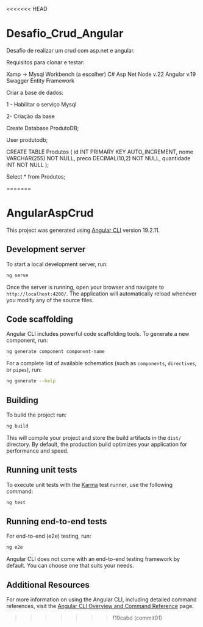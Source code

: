 <<<<<<< HEAD
# Desafio_Crud_Angular
Desafio de realizar um crud com asp.net e angular.

Requisitos para clonar e testar:

Xamp -> Mysql
Workbench (a escolher)
C# Asp Net
Node v.22
Angular v.19
Swagger
Entity Framework

Criar a base de dados:

1 - Habilitar o serviço Mysql

2- Criação da base

Create Database ProdutoDB;

User produtodb;

CREATE TABLE Produtos (
    id INT PRIMARY KEY AUTO_INCREMENT,
    nome VARCHAR(255) NOT NULL,
    preco DECIMAL(10,2) NOT NULL,
    quantidade INT NOT NULL
);

Select * from Produtos;

=======
# AngularAspCrud

This project was generated using [Angular CLI](https://github.com/angular/angular-cli) version 19.2.11.

## Development server

To start a local development server, run:

```bash
ng serve
```

Once the server is running, open your browser and navigate to `http://localhost:4200/`. The application will automatically reload whenever you modify any of the source files.

## Code scaffolding

Angular CLI includes powerful code scaffolding tools. To generate a new component, run:

```bash
ng generate component component-name
```

For a complete list of available schematics (such as `components`, `directives`, or `pipes`), run:

```bash
ng generate --help
```

## Building

To build the project run:

```bash
ng build
```

This will compile your project and store the build artifacts in the `dist/` directory. By default, the production build optimizes your application for performance and speed.

## Running unit tests

To execute unit tests with the [Karma](https://karma-runner.github.io) test runner, use the following command:

```bash
ng test
```

## Running end-to-end tests

For end-to-end (e2e) testing, run:

```bash
ng e2e
```

Angular CLI does not come with an end-to-end testing framework by default. You can choose one that suits your needs.

## Additional Resources

For more information on using the Angular CLI, including detailed command references, visit the [Angular CLI Overview and Command Reference](https://angular.dev/tools/cli) page.
>>>>>>> f19cabd (commit01)
